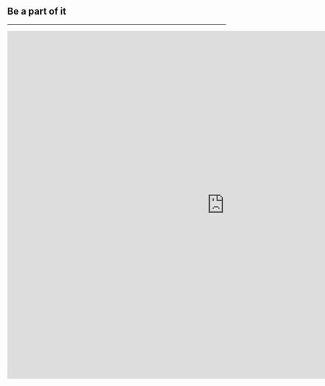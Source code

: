 ﻿## Be a part of it
---

<iframe src="https://docs.google.com/forms/d/1fBl7MVSRayyYqljP8WKCSC0ezJ3fNUJHMOqFLyl7swI/viewform?embedded=true" width="1000" height="800" frameborder="0" marginheight="0" marginwidth="0">Loading...</iframe>

